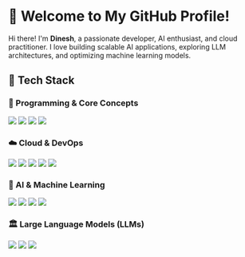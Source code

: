 # 🚀 Welcome to My GitHub Profile!

Hi there! I'm **Dinesh**, a passionate developer, AI enthusiast, and cloud practitioner. I love building scalable AI applications, exploring LLM architectures, and optimizing machine learning models.

## 🔧 Tech Stack

### 💠 Programming & Core Concepts
<p align="left">
<img src="https://img.shields.io/badge/Python-3776AB?style=for-the-badge&logo=python&logoColor=white" />
<img src="https://img.shields.io/badge/Flask-000000?style=for-the-badge&logo=flask&logoColor=white" />
<img src="https://img.shields.io/badge/SQL-4479A1?style=for-the-badge&logo=mysql&logoColor=white" />
<img src="https://img.shields.io/badge/Vector%20DB-005571?style=for-the-badge&logo=redis&logoColor=white" />
</p>

### ☁️ Cloud & DevOps
<p align="left">
<img src="https://img.shields.io/badge/AWS-232F3E?style=for-the-badge&logo=amazon-aws&logoColor=white" />
<img src="https://img.shields.io/badge/Google%20Cloud-4285F4?style=for-the-badge&logo=google-cloud&logoColor=white" />
<img src="https://img.shields.io/badge/Azure-0078D4?style=for-the-badge&logo=microsoft-azure&logoColor=white" />
<img src="https://img.shields.io/badge/Docker-2496ED?style=for-the-badge&logo=docker&logoColor=white" />
<img src="https://img.shields.io/badge/Kubernetes-326CE5?style=for-the-badge&logo=kubernetes&logoColor=white" />
</p>

### 🤖 AI & Machine Learning
<p align="left">
<img src="https://img.shields.io/badge/Machine%20Learning-FF6F00?style=for-the-badge&logo=tensorflow&logoColor=white" />
<img src="https://img.shields.io/badge/Deep%20Learning-EE4C2C?style=for-the-badge&logo=pytorch&logoColor=white" />
<img src="https://img.shields.io/badge/TensorFlow-FF6F00?style=for-the-badge&logo=tensorflow&logoColor=white" />
<img src="https://img.shields.io/badge/PyTorch-EE4C2C?style=for-the-badge&logo=pytorch&logoColor=white" />
</p>

### 🏛️ Large Language Models (LLMs)
<p align="left">
<img src="https://img.shields.io/badge/GPT-00557F?style=for-the-badge&logo=openai&logoColor=white" />
<img src="https://img.shields.io/badge/BERT-174257?style=for-the-badge&logo=google&logoColor=white" />
<img src="https://img.shields.io/badge/LLAMA-FF4500?style=for-the-badge&logo=meta&logoColor=white" />
</p>
